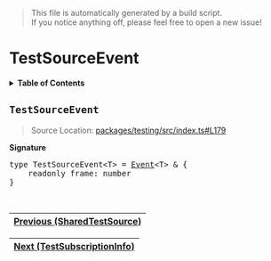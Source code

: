 > This file is automatically generated by a build script.<br>If you notice anything off, please feel free to open a new issue!

# TestSourceEvent

<details><summary><b>Table of Contents</b></summary><br>

1. [<code>TestSourceEvent</code>](#TestSourceEvent)</details>

## <a name="TestSourceEvent"></a><code>TestSourceEvent</code>

> Source Location: [packages\/testing\/src\/index.ts#L179](..\/..\/packages\/testing\/src\/index.ts#L179)

<b>Signature</b>

<pre>type TestSourceEvent&lt;T&gt; = <a href="../02-api-event/00-Event.md#Event">Event</a>&lt;T&gt; & {<br>    readonly frame: number<br>}</pre><br>

| [Previous \(SharedTestSource\)](01-SharedTestSource.md#readme) |
| --- |

<div align="right">

| [Next \(TestSubscriptionInfo\)](03-TestSubscriptionInfo.md#readme) |
| --- |
</div>
